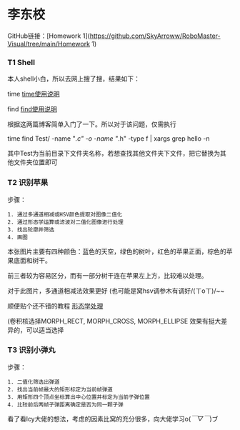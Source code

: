 # 李东校

GitHub链接：[Homework 1](https://github.com/SkyArroww/RoboMaster-Visual/tree/main/Homework 1)

###  T1    Shell

本人shell小白，所以去网上搜了搜，结果如下：

time [time使用说明](https://blog.csdn.net/qq_34595352/article/details/86702411)

find [find使用说明](https://www.cnblogs.com/soymilk2019/p/11758086.html)

根据这两篇博客简单入门了一下。所以对于该问题，仅需执行

time find Test/ -name "*.c" -o -name "*.h" -type f | xargs grep hello -n

其中Test为当前目录下文件夹名称，若想查找其他文件夹下文件，把它替换为其他文件夹位置即可



###  T2    识别苹果

步骤：

 	1. 通过多通道相减或HSV颜色提取对图像二值化
 	2. 通过形态学运算或滤波对二值化图像进行处理
 	3. 找出轮廓并筛选
 	4. 画图



本张图片主要有四种颜色：蓝色的天空，绿色的树叶，红色的苹果正面，棕色的苹果底面和树干。

前三者较为容易区分，而有一部分树干连在苹果左上方，比较难以处理。

对于此图片，多通道相减法效果更好 (也可能是窝hsv调参木有调好/(ㄒoㄒ)/~~

顺便贴个还不错的教程 [形态学处理](https://zhuanlan.zhihu.com/p/511628175)

(卷积核选择MORPH_RECT, MORPH_CROSS, MORPH_ELLIPSE 效果有挺大差异的，可以适当选择



###  T3    识别小弹丸

步骤：

	1. 二值化筛选出弹道
	2. 找出当前帧最大的矩形标定为当前帧弹道
	3. 用矩形四个顶点坐标算出中心位置并标定为当前子弹位置
	4. 比较前后两帧子弹距离确定是否为同一颗子弹

看了看lcy大佬的想法，考虑的因素比窝的充分很多，向大佬学习o(*￣▽￣*)ブ













